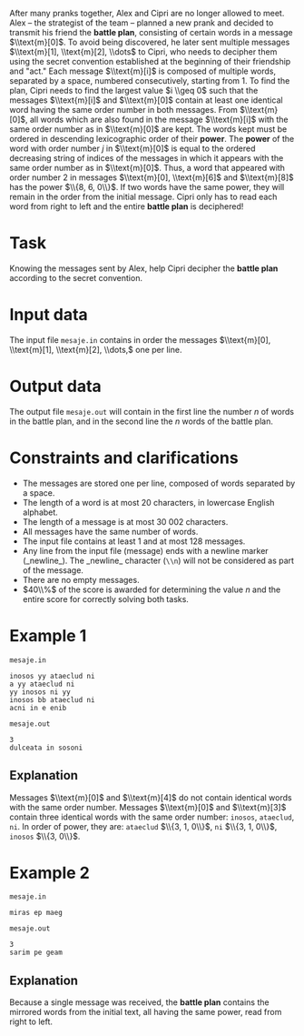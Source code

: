 After many pranks together, Alex and Cipri are no longer allowed to meet. Alex – the strategist of the team – planned a new prank and decided to transmit his friend the **battle plan**, consisting of certain words in a message $\\text{m}[0]$. To avoid being discovered, he later sent multiple messages $\\text{m}[1], \\text{m}[2], \\dots$ to Cipri, who needs to decipher them using the secret convention established at the beginning of their friendship and "act." Each message $\\text{m}[i]$ is composed of multiple words, separated by a space, numbered consecutively, starting from $1$.
To find the plan, Cipri needs to find the largest value $i \\geq 0$ such that the messages $\\text{m}[i]$ and $\\text{m}[0]$ contain at least one identical word having the same order number in both messages. From $\\text{m}[0]$, all words which are also found in the message $\\text{m}[i]$ with the same order number as in $\\text{m}[0]$ are kept.
The words kept must be ordered in descending lexicographic order of their **power**. The **power** of the word with order number $j$ in $\\text{m}[0]$ is equal to the ordered decreasing string of indices of the messages in which it appears with the same order number as in $\\text{m}[0]$. Thus, a word that appeared with order number $2$ in messages $\\text{m}[0], \\text{m}[6]$ and $\\text{m}[8]$ has the power $\\{8, 6, 0\\}$. If two words have the same power, they will remain in the order from the initial message.
Cipri only has to read each word from right to left and the entire **battle plan** is deciphered!

# Task

Knowing the messages sent by Alex, help Cipri decipher the **battle plan** according to the secret convention.

# Input data

The input file `mesaje.in` contains in order the messages $\\text{m}[0], \\text{m}[1], \\text{m}[2], \\dots,$ one per line.

# Output data

The output file `mesaje.out` will contain in the first line the number $n$ of words in the battle plan, and in the second line the $n$ words of the battle plan.

# Constraints and clarifications

* The messages are stored one per line, composed of words separated by a space.
* The length of a word is at most $20$ characters, in lowercase English alphabet.
* The length of a message is at most $30\ 002$ characters.
* All messages have the same number of words.
* The input file contains at least $1$ and at most $128$ messages.
* Any line from the input file (message) ends with a newline marker (\_newline\_). The \_newline\_ character (`\\n`) will not be considered as part of the message.
* There are no empty messages.
* $40\\%$ of the score is awarded for determining the value $n$ and the entire score for correctly solving both tasks.

# Example 1

`mesaje.in`
```
inosos yy ataeclud ni
a yy ataeclud ni
yy inosos ni yy
inosos bb ataeclud ni
acni in e enib
```

`mesaje.out`
```
3
dulceata in sosoni
```

## Explanation

Messages $\\text{m}[0]$ and $\\text{m}[4]$ do not contain identical words with the same order number.
Messages $\\text{m}[0]$ and $\\text{m}[3]$ contain three identical words with the same order number: `inosos`, `ataeclud`, `ni`.
In order of power, they are: `ataeclud` $\\{3, 1, 0\\}$, `ni` $\\{3, 1, 0\\}$, `inosos` $\\{3, 0\\}$.

# Example 2

`mesaje.in`
```
miras ep maeg
```

`mesaje.out`
```
3
sarim pe geam
```

## Explanation

Because a single message was received, the **battle plan** contains the mirrored words from the initial text, all having the same power, read from right to left.